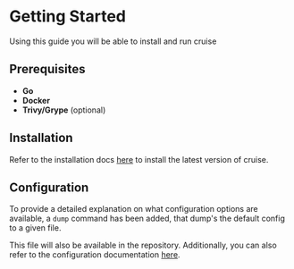 # Getting Started

Using this guide you will be able to install and run cruise

## Prerequisites

- **Go** 
- **Docker**
- **Trivy/Grype** (optional)

## Installation

Refer to the installation docs [here](/docs/install) to install the latest version of cruise.

## Configuration

To provide a detailed explanation on what configuration options are available, a `dump` command has been added, that dump's 
the default config to a given file. 

This file will also be available in the repository. Additionally, you can also refer to
the configuration documentation [here](/docs/config/).
